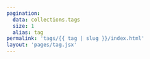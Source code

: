 ```yaml
---
pagination:
  data: collections.tags
  size: 1
  alias: tag
permalink: 'tags/{{ tag | slug }}/index.html'
layout: 'pages/tag.jsx'
---
```

